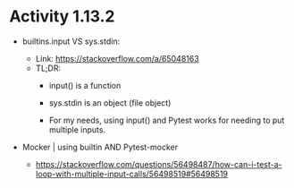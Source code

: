 
<h1> Activity 1.13.2 </h1>

- builtins.input VS sys.stdin:
    - Link: https://stackoverflow.com/a/65048163
    - TL;DR:
        - input() is a function
        - sys.stdin is an object (file object)

        - For my needs, using input() and Pytest works for needing to put multiple inputs.

- Mocker | using builtin AND Pytest-mocker
    - https://stackoverflow.com/questions/56498487/how-can-i-test-a-loop-with-multiple-input-calls/56498519#56498519

